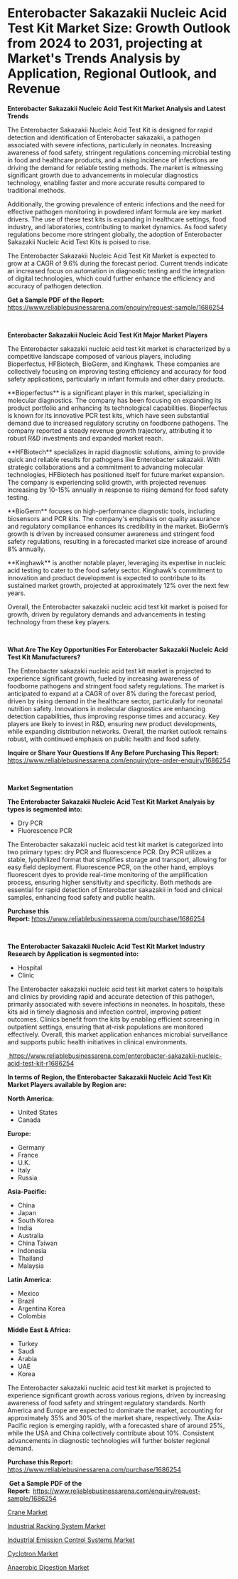 <p><h1>Enterobacter Sakazakii Nucleic Acid Test Kit Market Size: Growth Outlook from 2024 to 2031, projecting at Market's Trends Analysis by Application, Regional Outlook, and Revenue</h1></p><p><strong>Enterobacter Sakazakii Nucleic Acid Test Kit Market Analysis and Latest Trends</strong></p>
<p><p>The Enterobacter Sakazakii Nucleic Acid Test Kit is designed for rapid detection and identification of Enterobacter sakazakii, a pathogen associated with severe infections, particularly in neonates. Increasing awareness of food safety, stringent regulations concerning microbial testing in food and healthcare products, and a rising incidence of infections are driving the demand for reliable testing methods. The market is witnessing significant growth due to advancements in molecular diagnostics technology, enabling faster and more accurate results compared to traditional methods.</p><p>Additionally, the growing prevalence of enteric infections and the need for effective pathogen monitoring in powdered infant formula are key market drivers. The use of these test kits is expanding in healthcare settings, food industry, and laboratories, contributing to market dynamics. As food safety regulations become more stringent globally, the adoption of Enterobacter Sakazakii Nucleic Acid Test Kits is poised to rise.</p><p>The Enterobacter Sakazakii Nucleic Acid Test Kit Market is expected to grow at a CAGR of 9.6% during the forecast period. Current trends indicate an increased focus on automation in diagnostic testing and the integration of digital technologies, which could further enhance the efficiency and accuracy of pathogen detection.</p></p>
<p><strong>Get a Sample PDF of the Report:&nbsp;</strong> <a href="https://www.reliablebusinessarena.com/enquiry/request-sample/1686254?utm_campaign=1835&utm_medium=2&utm_source=Github&utm_content=ia&utm_term=17122024&utm_id=enterobacter-sakazakii-nucleic-acid-test-kit">https://www.reliablebusinessarena.com/enquiry/request-sample/1686254</a></p>
<p>&nbsp;</p>
<p><strong>Enterobacter Sakazakii Nucleic Acid Test Kit Major Market Players</strong></p>
<p><p>The Enterobacter sakazakii nucleic acid test kit market is characterized by a competitive landscape composed of various players, including Bioperfectus, HFBiotech, BioGerm, and Kinghawk. These companies are collectively focusing on improving testing efficiency and accuracy for food safety applications, particularly in infant formula and other dairy products.</p><p>**Bioperfectus** is a significant player in this market, specializing in molecular diagnostics. The company has been focusing on expanding its product portfolio and enhancing its technological capabilities. Bioperfectus is known for its innovative PCR test kits, which have seen substantial demand due to increased regulatory scrutiny on foodborne pathogens. The company reported a steady revenue growth trajectory, attributing it to robust R&D investments and expanded market reach.</p><p>**HFBiotech** specializes in rapid diagnostic solutions, aiming to provide quick and reliable results for pathogens like Enterobacter sakazakii. With strategic collaborations and a commitment to advancing molecular technologies, HFBiotech has positioned itself for future market expansion. The company is experiencing solid growth, with projected revenues increasing by 10-15% annually in response to rising demand for food safety testing.</p><p>**BioGerm** focuses on high-performance diagnostic tools, including biosensors and PCR kits. The company's emphasis on quality assurance and regulatory compliance enhances its credibility in the market. BioGerm’s growth is driven by increased consumer awareness and stringent food safety regulations, resulting in a forecasted market size increase of around 8% annually.</p><p>**Kinghawk** is another notable player, leveraging its expertise in nucleic acid testing to cater to the food safety sector. Kinghawk's commitment to innovation and product development is expected to contribute to its sustained market growth, projected at approximately 12% over the next few years.</p><p>Overall, the Enterobacter sakazakii nucleic acid test kit market is poised for growth, driven by regulatory demands and advancements in testing technology from these key players.</p></p>
<p>&nbsp;</p>
<p><strong>What Are The Key Opportunities For Enterobacter Sakazakii Nucleic Acid Test Kit Manufacturers?</strong></p>
<p><p>The Enterobacter sakazakii nucleic acid test kit market is projected to experience significant growth, fueled by increasing awareness of foodborne pathogens and stringent food safety regulations. The market is anticipated to expand at a CAGR of over 8% during the forecast period, driven by rising demand in the healthcare sector, particularly for neonatal nutrition safety. Innovations in molecular diagnostics are enhancing detection capabilities, thus improving response times and accuracy. Key players are likely to invest in R&D, ensuring new product developments, while expanding distribution networks. Overall, the market outlook remains robust, with continued emphasis on public health and food safety.</p></p>
<p><strong>Inquire or Share Your Questions If Any Before Purchasing This Report:</strong> <a href="https://www.reliablebusinessarena.com/enquiry/pre-order-enquiry/1686254?utm_campaign=1835&utm_medium=2&utm_source=Github&utm_content=ia&utm_term=17122024&utm_id=enterobacter-sakazakii-nucleic-acid-test-kit">https://www.reliablebusinessarena.com/enquiry/pre-order-enquiry/1686254</a></p>
<p>&nbsp;</p>
<p><strong>Market Segmentation</strong></p>
<p><strong>The Enterobacter Sakazakii Nucleic Acid Test Kit Market Analysis by types is segmented into:</strong></p>
<p><ul><li>Dry PCR</li><li>Fluorescence PCR</li></ul></p>
<p><p>The Enterobacter sakazakii nucleic acid test kit market is categorized into two primary types: dry PCR and fluorescence PCR. Dry PCR utilizes a stable, lyophilized format that simplifies storage and transport, allowing for easy field deployment. Fluorescence PCR, on the other hand, employs fluorescent dyes to provide real-time monitoring of the amplification process, ensuring higher sensitivity and specificity. Both methods are essential for rapid detection of Enterobacter sakazakii in food and clinical samples, enhancing food safety and public health.</p></p>
<p><strong>Purchase this Report:&nbsp;</strong><a href="https://www.reliablebusinessarena.com/purchase/1686254?utm_campaign=1835&utm_medium=2&utm_source=Github&utm_content=ia&utm_term=17122024&utm_id=enterobacter-sakazakii-nucleic-acid-test-kit">https://www.reliablebusinessarena.com/purchase/1686254</a></p>
<p>&nbsp;</p>
<p><strong>The Enterobacter Sakazakii Nucleic Acid Test Kit Market Industry Research by Application is segmented into:</strong></p>
<p><ul><li>Hospital</li><li>Clinic</li></ul></p>
<p><p>The Enterobacter sakazakii nucleic acid test kit market caters to hospitals and clinics by providing rapid and accurate detection of this pathogen, primarily associated with severe infections in neonates. In hospitals, these kits aid in timely diagnosis and infection control, improving patient outcomes. Clinics benefit from the kits by enabling efficient screening in outpatient settings, ensuring that at-risk populations are monitored effectively. Overall, this market application enhances microbial surveillance and supports public health initiatives in clinical environments.</p></p>
<p><a href="https://www.reliablebusinessarena.com/enterobacter-sakazakii-nucleic-acid-test-kit-r1686254?utm_campaign=1835&utm_medium=2&utm_source=Github&utm_content=ia&utm_term=17122024&utm_id=enterobacter-sakazakii-nucleic-acid-test-kit">&nbsp;https://www.reliablebusinessarena.com/enterobacter-sakazakii-nucleic-acid-test-kit-r1686254</a></p>
<p><strong>In terms of Region, the Enterobacter Sakazakii Nucleic Acid Test Kit Market Players available by Region are:</strong></p>
<p>
    <p> <strong> North America: </strong>
        <ul>
            <li>United States</li>
            <li>Canada</li>
        </ul>
        </p> 
    <p> <strong> Europe: </strong>
        <ul>
            <li>Germany</li>
            <li>France</li>
            <li>U.K.</li>
            <li>Italy</li>
            <li>Russia</li>
        </ul>
        </p> 
    <p> <strong> Asia-Pacific: </strong>
        <ul>
            <li>China</li>
            <li>Japan</li>
            <li>South Korea</li>
            <li>India</li>
            <li>Australia</li>
            <li>China Taiwan</li>
            <li>Indonesia</li>
            <li>Thailand</li>
            <li>Malaysia</li>
        </ul>
        </p> 
    <p> <strong> Latin America: </strong>
        <ul>
            <li>Mexico</li>
            <li>Brazil</li>
            <li>Argentina Korea</li>
            <li>Colombia</li>
        </ul>
        </p> 
    <p> <strong> Middle East & Africa: </strong>
        <ul>
            <li>Turkey</li>
            <li>Saudi</li>
            <li>Arabia</li>
            <li>UAE</li>
            <li>Korea</li>
        </ul>
    </p>
    </p>
<p><p>The Enterobacter sakazakii nucleic acid test kit market is projected to experience significant growth across various regions, driven by increasing awareness of food safety and stringent regulatory standards. North America and Europe are expected to dominate the market, accounting for approximately 35% and 30% of the market share, respectively. The Asia-Pacific region is emerging rapidly, with a forecasted share of around 25%, while the USA and China collectively contribute about 10%. Consistent advancements in diagnostic technologies will further bolster regional demand.</p></p>
<p><strong>Purchase this Report: </strong><a href="https://www.reliablebusinessarena.com/purchase/1686254?utm_campaign=1835&utm_medium=2&utm_source=Github&utm_content=ia&utm_term=17122024&utm_id=enterobacter-sakazakii-nucleic-acid-test-kit">https://www.reliablebusinessarena.com/purchase/1686254</a></p>
<p>&nbsp;<strong>Get a Sample PDF of the Report:&nbsp;&nbsp;</strong><a href="https://www.reliablebusinessarena.com/enquiry/request-sample/1686254?utm_campaign=1835&utm_medium=2&utm_source=Github&utm_content=ia&utm_term=17122024&utm_id=enterobacter-sakazakii-nucleic-acid-test-kit">https://www.reliablebusinessarena.com/enquiry/request-sample/1686254</a></p>
<p><strong></strong></p>
<p><p><a href="https://www.linkedin.com/pulse/crane-market-insights-revenue-forecast-56-cagr-from-2024-9uohf?utm_campaign=1835&utm_medium=2&utm_source=Github&utm_content=ia&utm_term=17122024&utm_id=enterobacter-sakazakii-nucleic-acid-test-kit">Crane Market</a></p><p><a href="https://www.linkedin.com/pulse/unlocking-growth-potential-strategic-analysis-industrial-racking-30orf?utm_campaign=1835&utm_medium=2&utm_source=Github&utm_content=ia&utm_term=17122024&utm_id=enterobacter-sakazakii-nucleic-acid-test-kit">Industrial Racking System Market</a></p><p><a href="https://www.linkedin.com/pulse/global-industrial-emission-control-systems-market-focus-product-t8wif?utm_campaign=1835&utm_medium=2&utm_source=Github&utm_content=ia&utm_term=17122024&utm_id=enterobacter-sakazakii-nucleic-acid-test-kit">Industrial Emission Control Systems Market</a></p><p><a href="https://www.linkedin.com/pulse/cyclotron-market-size-share-analysis-growth-trends-forecasts-cgpaf?utm_campaign=1835&utm_medium=2&utm_source=Github&utm_content=ia&utm_term=17122024&utm_id=enterobacter-sakazakii-nucleic-acid-test-kit">Cyclotron Market</a></p><p><a href="https://www.linkedin.com/pulse/a-mkt-nova-vc8zf?utm_campaign=1835&utm_medium=2&utm_source=Github&utm_content=ia&utm_term=17122024&utm_id=enterobacter-sakazakii-nucleic-acid-test-kit">Anaerobic Digestion Market</a></p></p>